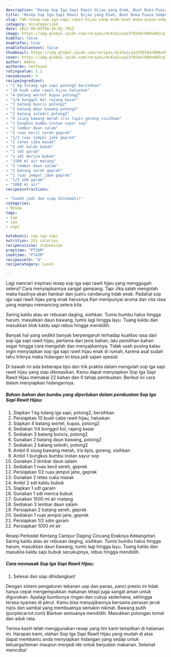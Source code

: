 ```yaml
---
description: "Resep Sop Iga Sapi Rawit Hijau yang Enak, Buat Buka Puasa Sempurna"
title: "Resep Sop Iga Sapi Rawit Hijau yang Enak, Buat Buka Puasa Sempurna"
slug: 746-resep-sop-iga-sapi-rawit-hijau-yang-enak-buat-buka-puasa-sempurna
category: Uncategorized
date: 2022-09-05T08:26:02.791Z
image: https://img-global.cpcdn.com/recipes/4c43a1caa23f654d/680x482cq70/sop-iga-sapi-rawit-hijau-foto-resep-utama.jpg
hideToc: false
enableToc: true
enableTocContent: false
thumbnail: https://img-global.cpcdn.com/recipes/4c43a1caa23f654d/680x482cq70/sop-iga-sapi-rawit-hijau-foto-resep-utama.jpg
cover: https://img-global.cpcdn.com/recipes/4c43a1caa23f654d/680x482cq70/sop-iga-sapi-rawit-hijau-foto-resep-utama.jpg
author: Admin
authorAv: notfound
ratingvalue: 3.1
reviewcount: 3
recipeingredient:
- "1 kg tulang iga sapi potong2 bersihkan"
- "10 buah cabe rawit hijau haluskan"
- "4 batang wortel kupas potong2"
- "1/4 bonggol kol rajang kasar"
- "3 batang buncis potong2"
- "2 batang daun bawang potong2"
- "2 batang seledri potong2"
- "6 siung bawang merah iris tipis goreng sisihkan"
- "1 bungkus bumbu instan sayur sop"
- "2 lembar daun salam"
- "1 ruas kecil sereh geprek"
- "1/2 ruas jempol jahe geprek"
- "2 tetes cuka masak"
- "2 sdt kaldu bubuk"
- "1 sdt garam"
- "1 sdt merica bubuk"
- "1500 ml air matang"
- "3 lembar daun salam"
- "2 batang sereh geprek"
- "1 ruas jempol jahe geprek"
- "1/2 sdm garam"
- "1000 ml air"
recipeinstructions:

- "Sudah jadi dan siap dinikmati!"
categories:
- Resep
tags:
- sop
- iga
- sapi

katakunci: sop iga sapi 
nutrition: 251 calories
recipecuisine: Indonesian
preptime: "PT35M"
cooktime: "PT43M"
recipeyield: "4"
recipecategory: Lunch

---
```



Lagi mencari inspirasi resep sop iga sapi rawit hijau yang menggugah selera? Cara menyiapkannya sangat gampang. Tapi Jika salah mengolah maka hasilnya akan hambar dan justru cenderung tidak enak. Padahal sop iga sapi rawit hijau yang enak harusnya Kan mempunyai aroma dan cita rasa yang mampu memancing selera kita.


Saring kaldu atau air rebusan daging, sisihkan. Tumis bumbu halus hingga harum, masukkan daun bawang, tumis lagi hingga layu. Tuang kaldu dan masukkan blok kaldu sapi rebus hingga mendidih.

Banyak hal yang sedikit banyak berpengaruh terhadap kualitas rasa dari sop iga sapi rawit hijau, pertama dari jenis bahan, lalu pemilihan bahan segar hingga cara mengolah dan menyajikannya. Tidak usah pusing kalau ingin menyiapkan sop iga sapi rawit hijau enak di rumah, karena asal sudah tahu triknya maka hidangan ini bisa jadi sajian spesial.


Di bawah ini ada beberapa tips dan trik praktis dalam mengolah sop iga sapi rawit hijau yang siap dikreasikan. Kamu dapat menyiapkan Sop Iga Sapi Rawit Hijau memakai 22 bahan dan 0 tahap pembuatan. Berikut ini cara dalam menyiapkan hidangannya.

<!--inarticleads1-->

##### Bahan-bahan dan bumbu yang diperlukan dalam pembuatan Sop Iga Sapi Rawit Hijau:

1. Siapkan 1 kg tulang iga sapi, potong2, bersihkan
1. Persiapkan 10 buah cabe rawit hijau, haluskan
1. Siapkan 4 batang wortel, kupas, potong2
1. Sediakan 1/4 bonggol kol, rajang kasar
1. Sediakan 3 batang buncis, potong2
1. Gunakan 2 batang daun bawang, potong2
1. Sediakan 2 batang seledri, potong2
1. Ambil 6 siung bawang merah, iris tipis, goreng, sisihkan
1. Ambil 1 bungkus bumbu instan sayur sop
1. Gunakan 2 lembar daun salam
1. Sediakan 1 ruas kecil sereh, geprek
1. Persiapkan 1/2 ruas jempol jahe, geprek
1. Gunakan 2 tetes cuka masak
1. Ambil 2 sdt kaldu bubuk
1. Siapkan 1 sdt garam
1. Gunakan 1 sdt merica bubuk
1. Gunakan 1500 ml air matang
1. Sediakan 3 lembar daun salam
1. Persiapkan 2 batang sereh, geprek
1. Sediakan 1 ruas jempol jahe, geprek
1. Persiapkan 1/2 sdm garam
1. Persiapkan 1000 ml air


Resep Perkedel Kentang Campur Daging Cincang Enaknya Kebangetan. Saring kaldu atau air rebusan daging, sisihkan. Tumis bumbu halus hingga harum, masukkan daun bawang, tumis lagi hingga layu. Tuang kaldu dan masukka kaldu sapi bubuk secukupnya, rebus hingga mendidih. 

<!--inarticleads2-->

##### Cara memasak Sop Iga Sapi Rawit Hijau:


1. Selesai dan siap dihidangkan!

Dengan sistem pengaturan tekanan uap dan panas, panci presto ini tidak hanya cepat mengempukkan makanan tetapi juga sangat aman untuk digunakan. Apalagi bumbunya ringan dan cukup sederhana, sehingga terasa nyaman di perut. Kamu bisa menyajikannya bersama perasan jeruk nipis dan sambal yang membuatnya semakin nikmat. Bawang putih (purplecarrot.com) Biarkan semuanya mendidih. Masukkan potongan tomat dan aduk rata. 

Terima kasih telah menggunakan resep yang tim kami tampilkan di halaman ini. Harapan kami, olahan Sop Iga Sapi Rawit Hijau yang mudah di atas dapat membantu anda menyiapkan hidangan yang sedap untuk keluarga/teman maupun menjadi ide untuk berjualan makanan. Selamat mencoba!
